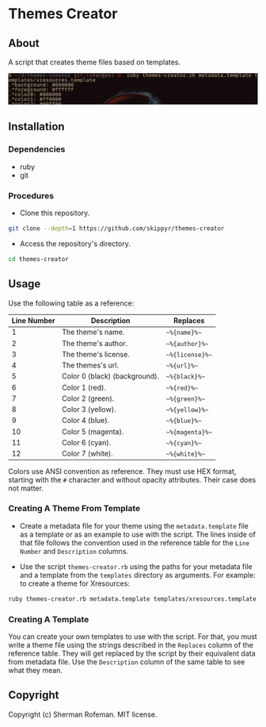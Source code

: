 # Themes Creator

## About

A script that creates theme files based on templates.

![](preview.png)

## Installation

### Dependencies

-	ruby
-	git

### Procedures

-	Clone this repository.

```bash
git clone --depth=1 https://github.com/skippyr/themes-creator
```

-	Access the repository's directory.

```bash
cd themes-creator
```

## Usage

Use the following table as a reference:

| Line Number | Description | Replaces |
|-|-|-|
| 1 | The theme's name. | `~%{name}%~`
| 2 | The theme's author. | `~%{author}%~`
| 3 | The theme's license. | `~%{license}%~`
| 4 | The themes's url. | `~%{url}%~`
| 5 | Color 0 (black) (background). | `~%{black}%~`
| 6 | Color 1 (red). | `~%{red}%~`
| 7 | Color 2 (green). | `~%{green}%~`
| 8 | Color 3 (yellow). | `~%{yellow}%~`
| 9 | Color 4 (blue). | `~%{blue}%~`
| 10 | Color 5 (magenta). | `~%{magenta}%~`
| 11 | Color 6 (cyan). | `~%{cyan}%~`
| 12 | Color 7 (white). | `~%{white}%~`

Colors use ANSI convention as reference. They must use HEX format, starting with the `#` character and without opacity attributes. Their case does not matter.

### Creating A Theme From Template

-	Create a metadata file for your theme using the `metadata.template` file as a template or as an example to use with the script. The lines inside of that file follows the convention used in the reference table for the `Line Number` and `Description` columns.

-	Use the script `themes-creator.rb` using the paths for your metadata file and a template from the `templates` directory as arguments. For example: to create a theme for Xresources:

```bash
ruby themes-creator.rb metadata.template templates/xresources.template
```

### Creating A Template

You can create your own templates to use with the script. For that, you must write a theme file using the strings described in the `Replaces` column of the reference table. They will get replaced by the script by their equivalent data from metadata file. Use the `Description` column of the same table to see what they mean.

## Copyright

Copyright (c) Sherman Rofeman. MIT license.
